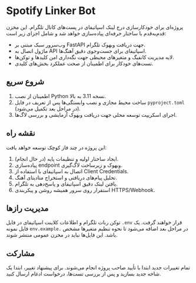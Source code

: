 # Spotify Linker Bot

پروژه‌ای برای خودکارسازی درج لینک اسپاتیفای در پست‌های کانال تلگرام. این مخزن قدم‌به‌قدم با ساختار حرفه‌ای پیاده‌سازی خواهد شد و شامل اجزای زیر است:

- وب‌سرور سبک مبتنی بر FastAPI جهت دریافت وبهوک تلگرام.
- ماژول اتصال به API اسپاتیفای برای جست‌وجوی دقیق آهنگ‌ها.
- لایه مدیریت کانفیگ و متغیرهای محیطی جهت نگه‌داری امن کلیدها و توکن‌ها.
- تست‌های خودکار برای اطمینان از صحت عملکرد بخش‌های کلیدی.

## شروع سریع

1. اطمینان از نصب Python نسخه 3.11 به بالا.
2. ساخت محیط مجازی و نصب وابستگی‌ها پس از تعریف در فایل `pyproject.toml` (در مراحل بعد تکمیل می‌شود).
3. اجرای اسکریپت توسعه محلی جهت دریافت وبهوک آزمایشی و بررسی لاگ‌ها.

## نقشه راه

این پروژه در چند فاز کوچک توسعه خواهد یافت:

1. ایجاد ساختار اولیه و تنظیمات پایه (در حال انجام).
2. پیاده‌سازی endpoint وبهوک و زیرساخت لاگ‌گیری.
3. اتصال به اسپاتیفای با استفاده از Client Credentials.
4. تحلیل پیام‌های دریافتی و استخراج متادیتای آهنگ.
5. یافتن لینک دقیق اسپاتیفای و پاسخ‌دهی به تلگرام.
6. استقرار روی سرور همیشه روشن و پیکربندی HTTPS/Webhook.

## مدیریت رازها

توکن ربات تلگرام و اطلاعات کلاینت اسپاتیفای در فایل `.env` قرار خواهند گرفت. یک فایل نمونه `env.example.` در مراحل بعد اضافه می‌شود تا نحوه تنظیم متغیرها مشخص باشد. این فایل‌ها نباید در مخزن عمومی منتشر شوند.

## مشارکت

تمام تغییرات جدید ابتدا با تأیید صاحب پروژه انجام می‌شوند. برای پیشنهاد تغییر، ابتدا یک شاخه جدید بسازید و پس از بررسی تست‌ها، درخواست ادغام ارسال کنید.
